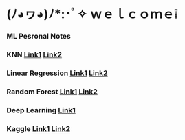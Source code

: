 # (ﾉ◕ヮ◕)ﾉ*:･ﾟ✧ ｗｅｌｃｏｍｅ❕ 

### ML Pesronal Notes
### KNN [Link1](https://github.com/dataquestio/solutions/blob/master/Mission155Solutions.ipynb) [Link2](https://github.com/crsmi/dataquest-projects/blob/master/Guided%20Projects/Predicting%20Car%20Prices/Predicting%20Car%20Prices.ipynb)
### Linear Regression [Link1](https://github.com/dataquestio/solutions/blob/master/Mission240Solutions.ipynb) [Link2](https://github.com/crsmi/dataquest-projects/blob/master/Guided%20Projects/Predicting%20House%20Sale%20Prices/PredictingHousePrices.ipynb)
### Random Forest [Link1](https://github.com/dataquestio/solutions/blob/master/Mission213Solution.ipynb) [Link2](https://github.com/crsmi/dataquest-projects/blob/master/Guided%20Projects/Predicting%20Bike%20Rentals/Basics.ipynb)
### Deep Learning [Link1](https://github.com/dataquestio/solutions/blob/master/Mission244Solutions.ipynb)
### Kaggle [Link1](https://github.com/dataquestio/solutions/blob/master/Mission188Solution.ipynb) [Link2](https://github.com/crsmi/dataquest-projects/blob/master/Guided%20Projects/Creating%20a%20Kaggle%20Workflow/Basics.ipynb)
